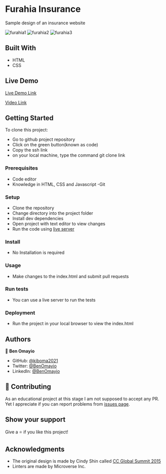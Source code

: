 # Furahia Insurance

Sample design of an insurance website

![furahia1](https://github.com/kiboma2021/furahia-insurance/assets/93031593/456e7574-b5f4-420f-9aea-181242481569)
![furahia2](https://github.com/kiboma2021/furahia-insurance/assets/93031593/7b6e9054-d7eb-41e0-be2b-37dde61ead64)
![furahia3](https://github.com/kiboma2021/furahia-insurance/assets/93031593/cb941afb-57a7-4922-b1e1-a0f98f5a9692)

## Built With

- HTML
- CSS

## Live Demo

[Live Demo Link](https://kiboma2021.github.io/furahia-insurance/)

[Video Link](https://www.loom.com/share/58df37e56c2144c7b574b25bcc7bf568)

## Getting Started

To clone this project:
- Go to github project repository
- Click on the green button(known as code)
- Copy the ssh link
- on your local machine, type the command git clone link


### Prerequisites
- Code editor
- Knowledge in HTML, CSS and Javascript
-Git

### Setup
- Clone the repository
- Change directory into the project folder
- Install dev dependencies
- Open project with text editor to view changes
- Run the code using [live server](https://www.google.com/search?client=safari&rls=en&q=live+server&ie=UTF-8&oe=UTF-8)

### Install
- No Installation is required

### Usage
- Make changes to the index.html and submit pull requests

### Run tests
- You can use a live server to run the tests

### Deployment
- Run the project in your local browser to view the index.html


## Authors

👤 **Ben Omayio**

- GitHub: [@kiboma2021](https://github.com/kiboma2021)
- Twitter: [@BenOmayio](https://twitter.com/omayiobenj)
- LinkedIn: [@BenOmayio](https://www.linkedin.com/in/ben-omayio-74622469/)


## 🤝 Contributing

As an educational project at this stage I am not supposed to accept any PR. Yet I appreciate if you can report problems from [issues page](../../issues/).

## Show your support

Give a ⭐️ if you like this project!

## Acknowledgments

- The original design is made by Cindy Shin called [CC Global Summit 2015](https://www.behance.net/gallery/29845175/CC-Global-Summit-2015)
- Linters are made by Microverse Inc.


